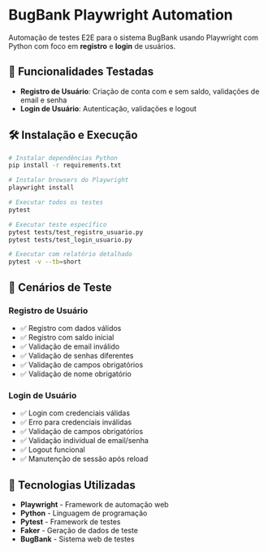 # BugBank Playwright Automation

Automação de testes E2E para o sistema BugBank usando Playwright com Python com foco em **registro** e **login** de usuários.

## 🚀 Funcionalidades Testadas

- **Registro de Usuário**: Criação de conta com e sem saldo, validações de email e senha
- **Login de Usuário**: Autenticação, validações e logout



## 🛠️ Instalação e Execução

```bash
# Instalar dependências Python
pip install -r requirements.txt

# Instalar browsers do Playwright
playwright install

# Executar todos os testes
pytest

# Executar teste específico
pytest tests/test_registro_usuario.py
pytest tests/test_login_usuario.py

# Executar com relatório detalhado
pytest -v --tb=short
```


## 🎯 Cenários de Teste

### Registro de Usuário
- ✅ Registro com dados válidos
- ✅ Registro com saldo inicial
- ✅ Validação de email inválido
- ✅ Validação de senhas diferentes
- ✅ Validação de campos obrigatórios
- ✅ Validação de nome obrigatório

### Login de Usuário
- ✅ Login com credenciais válidas
- ✅ Erro para credenciais inválidas
- ✅ Validação de campos obrigatórios
- ✅ Validação individual de email/senha
- ✅ Logout funcional
- ✅ Manutenção de sessão após reload

## 🔧 Tecnologias Utilizadas

- **Playwright** - Framework de automação web
- **Python** - Linguagem de programação
- **Pytest** - Framework de testes
- **Faker** - Geração de dados de teste
- **BugBank** - Sistema web de testes



